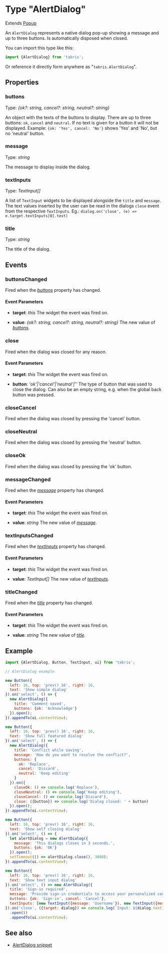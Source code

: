 ---
---
# Type "AlertDialog"

Extends [Popup](Popup.md)

An `AlertDialog` represents a native dialog pop-up showing a message and up to three buttons.  Is automatically disposed when closed.

You can import this type like this:
```js
import {AlertDialog} from 'tabris';
```
Or reference it directly form anywhere as "`tabris.AlertDialog`".
## Properties

### buttons


Type: *{ok?: string, cancel?: string, neutral?: string}*

An object with the texts of the buttons to display. There are up to three buttons: `ok`, `cancel` and `neutral`. If no text is given for a button it will not be displayed. Example: `{ok: 'Yes', cancel: 'No'}` shows 'Yes' and 'No', but no 'neutral' button.

### message


Type: *string*

The message to display inside the dialog.

### textInputs


Type: *TextInput[]*

A list of `TextInput` widgets to be displayed alongside the `title` and `message`. The text values inserted by the user can be read in the dialogs `close` event from the respective `TextInputs`. Eg.: `dialog.on('close', (e) => e.target.textInputs[0].text)`

### title


Type: *string*

The title of the dialog.


## Events

### buttonsChanged

Fired when the [*buttons*](#buttons) property has changed.

#### Event Parameters 
- **target**: *this*
    The widget the event was fired on.

- **value**: *{ok?: string, cancel?: string, neutral?: string}*
    The new value of [*buttons*](#buttons).


### close

Fired when the dialog was closed for any reason.

#### Event Parameters 
- **target**: *this*
    The widget the event was fired on.

- **button**: *'ok'\|'cancel'\|'neutral'\|''*
    The type of button that was used to close the dialog. Can also be an empty string, e.g. when the global back button was pressed.


### closeCancel

Fired when the dialog was closed by pressing the 'cancel' button.
### closeNeutral

Fired when the dialog was closed by pressing the 'neutral' button.
### closeOk

Fired when the dialog was closed by pressing the 'ok' button.
### messageChanged

Fired when the [*message*](#message) property has changed.

#### Event Parameters 
- **target**: *this*
    The widget the event was fired on.

- **value**: *string*
    The new value of [*message*](#message).


### textInputsChanged

Fired when the [*textInputs*](#textInputs) property has changed.

#### Event Parameters 
- **target**: *this*
    The widget the event was fired on.

- **value**: *TextInput[]*
    The new value of [*textInputs*](#textInputs).


### titleChanged

Fired when the [*title*](#title) property has changed.

#### Event Parameters 
- **target**: *this*
    The widget the event was fired on.

- **value**: *string*
    The new value of [*title*](#title).





## Example
```js
import {AlertDialog, Button, TextInput, ui} from 'tabris';

// AlertDialog example

new Button({
  left: 16, top: 'prev() 16', right: 16,
  text: 'Show simple dialog'
}).on('select', () => {
  new AlertDialog({
    title: 'Comment saved',
    buttons: {ok: 'Acknowledge'}
  }).open();
}).appendTo(ui.contentView);

new Button({
  left: 16, top: 'prev() 16', right: 16,
  text: 'Show full featured dialog'
}).on('select', () => {
  new AlertDialog({
    title: 'Conflict while saving',
    message: 'How do you want to resolve the conflict?',
    buttons: {
      ok: 'Replace',
      cancel: 'Discard',
      neutral: 'Keep editing'
    }
  }).on({
    closeOk: () => console.log('Replace'),
    closeNeutral: () => console.log('Keep editing'),
    closeCancel: () => console.log('Discard'),
    close: ({button}) => console.log('Dialog closed: ' + button)
  }).open();
}).appendTo(ui.contentView);

new Button({
  left: 16, top: 'prev() 16', right: 16,
  text: 'Show self closing dialog'
}).on('select', () => {
  let alertDialog = new AlertDialog({
    message: 'This dialogs closes in 3 seconds.',
    buttons: {ok: 'OK'}
  }).open();
  setTimeout(() => alertDialog.close(), 3000);
}).appendTo(ui.contentView);

new Button({
  left: 16, top: 'prev() 16', right: 16,
  text: 'Show text input dialog'
}).on('select', () => new AlertDialog({
  title: 'Sign-in required',
  message: 'Provide sign-in credentials to access your personalized content.',
  buttons: {ok: 'Sign-in', cancel: 'Cancel'},
  textInputs: [new TextInput({message: 'Username'}), new TextInput({message: 'Password', type: 'password'})]
}).on('close', ({target: dialog}) => console.log(`Input: ${dialog.textInputs[0].text} / ${dialog.textInputs[1].text}`))
  .open())
  .appendTo(ui.contentView);
```
## See also

- [AlertDialog snippet](https://github.com/eclipsesource/tabris-js/tree/v3.0.0-beta1/snippets/alertdialog.js)
